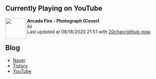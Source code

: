 ## Currently Playing on YouTube

[<img align="left" height="65" src="https://yt3.ggpht.com/a/AATXAJy0pvqMsV__5_7FY4PFSxcEZsnVhlpUnQbkB0bUgA=s88-c-k-c0xffffffff-no-nd-rj">](https://www.youtube.com/channel/UCDFD8RdIL2FxNfkKkus5RSQ)

**Arcade Fire - Photograph (Cover)**  
ibi  
Last updated at 08/18/2020 21:51 with [20chan/github-now](https://github.com/20chan/github-now)

## Blog

- [Naver](http://blog.naver.com/neurowhai)
- [Tistory](http://neurowhai.tistory.com/)
- [YouTube](https://www.youtube.com/channel/UCB_v1xU6laBHOeH6z4L-Mtw)
